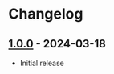 # Changelog

## [1.0.0] - 2024-03-18

* Initial release

[1.0.0]: https://github.com/daun/statamic-placeholder-images/releases/tag/1.0.0
